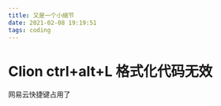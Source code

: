 ```yaml
---
title: 又是一个小细节
date: 2021-02-08 19:19:51
tags: coding
---
```


# Clion ctrl+alt+L 格式化代码无效

网易云快捷键占用了